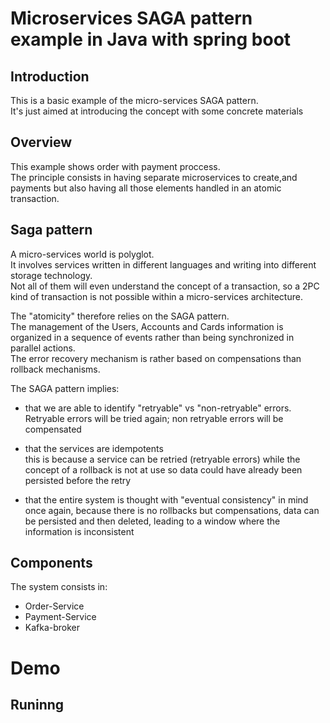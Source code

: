# Microservices SAGA pattern example in Java with spring boot

## Introduction
This is a basic example of the micro-services SAGA pattern.  
It's just aimed at introducing the concept with some concrete materials

## Overview
This example shows order with payment proccess.  
The principle consists in having separate microservices to create,and payments but also having all those elements handled in an atomic transaction.

## Saga pattern
A micro-services world is polyglot.  
It involves services written in different languages and writing into different storage technology.  
Not all of them will even understand the concept of a transaction, so a 2PC kind of transaction is not possible within a micro-services architecture.  
   
The "atomicity" therefore relies on the SAGA pattern.  
The management of the Users, Accounts and Cards information is organized in a sequence of events rather than being synchronized in parallel actions.  
The error recovery mechanism is rather based on compensations than rollback mechanisms.  

The SAGA pattern implies:  

 * that we are able to identify "retryable" vs "non-retryable" errors.  Retryable errors will be tried again; non retryable errors will be compensated  

 * that the services are idempotents  
this is because a service can be retried (retryable errors) while the concept of a rollback is not at use so data could have already been persisted before the retry  

 * that the entire system is thought with "eventual consistency" in mind  
once again, because there is no rollbacks but compensations, data can be persisted and then deleted, leading to a window where the information is inconsistent

## Components
The system consists in:
- Order-Service
- Payment-Service
- Kafka-broker
 

# Demo

## Runinng

